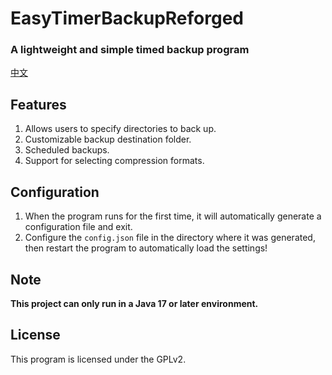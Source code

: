 # EasyTimerBackupReforged

### A lightweight and simple timed backup program

[中文](https://github.com/SleepingCui/EasyTimerBackupReforged/blob/master/README_zh_CN.md)

## Features

1. Allows users to specify directories to back up.  
2. Customizable backup destination folder.  
3. Scheduled backups.  
4. Support for selecting compression formats.  

## Configuration

1. When the program runs for the first time, it will automatically generate a configuration file and exit.  
2. Configure the `config.json` file in the directory where it was generated, then restart the program to automatically load the settings!  

## Note

**This project can only run in a Java 17 or later environment.**

## License

This program is licensed under the GPLv2.


